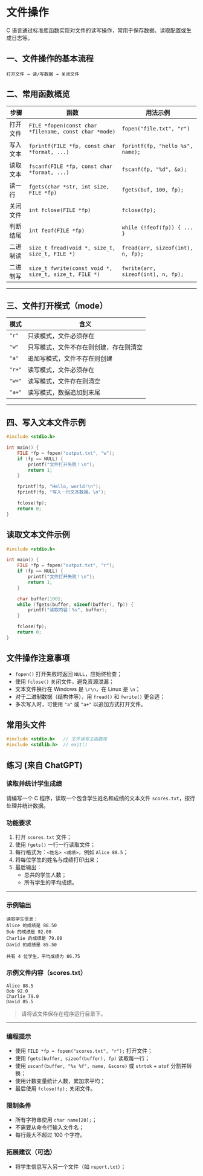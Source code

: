 # 文件操作

C 语言通过标准库函数实现对文件的读写操作，常用于保存数据、读取配置或生成日志等。

## 一、文件操作的基本流程

```text
打开文件 → 读/写数据 → 关闭文件
```

## 二、常用函数概览

| 步骤     | 函数                                                  | 用法示例                           |
| -------- | ----------------------------------------------------- | ---------------------------------- |
| 打开文件 | `FILE *fopen(const char *filename, const char *mode)` | `fopen("file.txt", "r")`           |
| 写入文本 | `fprintf(FILE *fp, const char *format, ...)`          | `fprintf(fp, "hello %s", name);`   |
| 读取文本 | `fscanf(FILE *fp, const char *format, ...)`           | `fscanf(fp, "%d", &x);`            |
| 读一行   | `fgets(char *str, int size, FILE *fp)`                | `fgets(buf, 100, fp);`             |
| 关闭文件 | `int fclose(FILE *fp)`                                | `fclose(fp);`                      |
| 判断结尾 | `int feof(FILE *fp)`                                  | `while (!feof(fp)) { ... }`        |
| 二进制读 | `size_t fread(void *, size_t, size_t, FILE *)`        | `fread(arr, sizeof(int), n, fp);`  |
| 二进制写 | `size_t fwrite(const void *, size_t, size_t, FILE *)` | `fwrite(arr, sizeof(int), n, fp);` |

---

## 三、文件打开模式（mode）

| 模式   | 含义                                   |
| ------ | -------------------------------------- |
| `"r"`  | 只读模式，文件必须存在                 |
| `"w"`  | 只写模式，文件不存在则创建，存在则清空 |
| `"a"`  | 追加写模式，文件不存在则创建           |
| `"r+"` | 读写模式，文件必须存在                 |
| `"w+"` | 读写模式，文件存在则清空               |
| `"a+"` | 读写模式，数据追加到末尾               |

---

## 四、写入文本文件示例

```c
#include <stdio.h>

int main() {
    FILE *fp = fopen("output.txt", "w");
    if (fp == NULL) {
        printf("文件打开失败！\n");
        return 1;
    }

    fprintf(fp, "Hello, world!\n");
    fprintf(fp, "写入一行文本数据。\n");

    fclose(fp);
    return 0;
}
```

## 读取文本文件示例

```c
#include <stdio.h>

int main() {
    FILE *fp = fopen("output.txt", "r");
    if (fp == NULL) {
        printf("文件打开失败！\n");
        return 1;
    }

    char buffer[100];
    while (fgets(buffer, sizeof(buffer), fp)) {
        printf("读取内容：%s", buffer);
    }

    fclose(fp);
    return 0;
}
```

## 文件操作注意事项

- `fopen()` 打开失败时返回 `NULL`，应始终检查；
- 使用 `fclose()` 关闭文件，避免资源泄漏；
- 文本文件换行在 Windows 是 `\r\n`，在 Linux 是 `\n`；
- 对于二进制数据（结构体等），用 `fread()` 和 `fwrite()` 更合适；
- 多次写入时，可使用 `"a"` 或 `"a+"` 以追加方式打开文件。

## 常用头文件

```c
#include <stdio.h>   // 文件读写主函数库
#include <stdlib.h>  // exit()
```

## 练习 (来自 ChatGPT)

### 读取并统计学生成绩

请编写一个 C 程序，读取一个包含学生姓名和成绩的文本文件 `scores.txt`，按行处理并统计数据。

### 功能要求

1. 打开 `scores.txt` 文件；
2. 使用 `fgets()` 一行一行读取文件；
3. 每行格式为：`<姓名> <成绩>`，例如 `Alice 88.5`；
4. 将每位学生的姓名与成绩打印出来；
5. 最后输出：
   - 总共的学生人数；
   - 所有学生的平均成绩。

---

### 示例输出

```
读取学生信息：
Alice 的成绩是 88.50
Bob 的成绩是 92.00
Charlie 的成绩是 79.00
David 的成绩是 85.50

共有 4 位学生，平均成绩为 86.75
```

### 示例文件内容（scores.txt）

```
Alice 88.5
Bob 92.0
Charlie 79.0
David 85.5
```

> 请将该文件保存在程序运行目录下。

---

### 编程提示

- 使用 `FILE *fp = fopen("scores.txt", "r");` 打开文件；
- 使用 `fgets(buffer, sizeof(buffer), fp)` 读取每一行；
- 使用 `sscanf(buffer, "%s %f", name, &score)` 或 `strtok` + `atof` 分割并转换；
- 使用计数变量统计人数，累加求平均；
- 最后使用 `fclose(fp);` 关闭文件。

### 限制条件

- 所有字符串使用 `char name[20];`；
- 不需要从命令行输入文件名；
- 每行最大不超过 100 个字符。

### 拓展建议（可选）

- 将学生信息写入另一个文件（如 `report.txt`）；